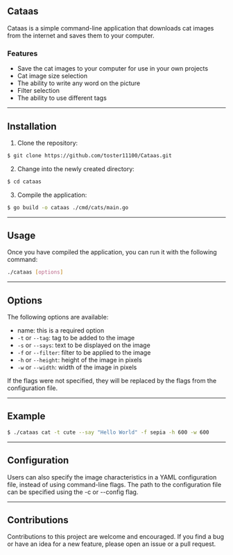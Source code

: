## Cataas

Cataas is a simple command-line application that downloads cat images from the internet and saves them to your computer.

### Features
- Save the cat images to your computer for use in your own projects
- Сat image size selection
- The ability to write any word on the picture
- Filter selection
- The ability to use different tags
---
## Installation
1. Clone the repository:
```bash
$ git clone https://github.com/toster11100/Cataas.git 
```
2. Change into the newly created directory:
```bash
$ cd cataas
```
3. Compile the application:
```bash
$ go build -o cataas ./cmd/cats/main.go
```
---
## Usage
Once you have compiled the application, you can run it with the following command:
```bash
./cataas [options]
```
---
## Options
The following options are available:
- name:  this is a required option
- `-t` or `--tag`: tag to be added to the image
- `-s` or `--says`: text to be displayed on the image
- `-f` or `--filter`: filter to be applied to the image
- `-h` or `--height`: height of the image in pixels
- `-w` or `--width`: width of the image in pixels

If the flags were not specified, they will be replaced by the flags from the configuration file.

---
## Example
```bash
$ ./cataas cat -t cute --say "Hello World" -f sepia -h 600 -w 600
```
---
## Configuration
Users can also specify the image characteristics in a YAML configuration file, instead of using command-line flags. The path to the configuration file can be specified using the -c or --config flag.

---
## Contributions
Contributions to this project are welcome and encouraged. If you find a bug or have an idea for a new feature, please open an issue or a pull request.


